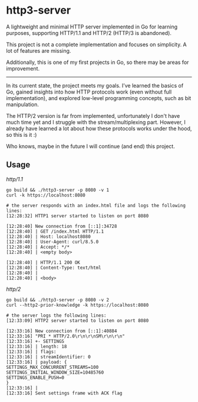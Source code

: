 # http3-server

A lightweight and minimal HTTP server implemented in Go for learning purposes, supporting HTTP/1.1 and HTTP/2 (HTTP/3 is abandoned).

This project is not a complete implementation and focuses on simplicity. A lot of features are missing.

Additionally, this is one of my first projects in Go, so there may be areas for improvement.

---

In its current state, the project meets my goals. I’ve learned the basics of Go, gained insights into how HTTP
protocols work (even without full implementation), and explored low-level programming concepts, such as bit manipulation.

The HTTP/2 version is far from implemented, unfortunately I don't have much time yet and I struggle with the stream/multiplexing part.
However, I already have learned a lot about how these protocols works under the hood, so this is it :)

Who knows, maybe in the future I will continue (and end) this project.

## Usage

*http/1.1*
```shell
go build && ./http3-server -p 8080 -v 1
curl -k https://localhost:8080

# the server responds with an index.html file and logs the following lines:
[12:28:32] HTTP1 server started to listen on port 8080

[12:28:40] New connection from [::1]:34728
[12:28:40] | GET /index.html HTTP/1.1
[12:28:40] | Host: localhost8080
[12:28:40] | User-Agent: curl/8.5.0
[12:28:40] | Accept: */*
[12:28:40] | <empty body>

[12:28:40] | HTTP/1.1 200 OK
[12:28:40] | Content-Type: text/html
[12:28:40] |
[12:28:40] | <body>
```

*http/2*
```shell
go build && ./http3-server -p 8080 -v 2
curl --http2-prior-knowledge -k https://localhost:8080

# the server logs the following lines:
[12:33:09] HTTP2 server started to listen on port 8080

[12:33:16] New connection from [::1]:40884
[12:33:16] "PRI * HTTP/2.0\r\n\r\nSM\r\n\r\n"
[12:33:16] +- SETTINGS
[12:33:16] | length: 18
[12:33:16] | flags: 
[12:33:16] | streamIdentifier: 0
[12:33:16] | payload: {
SETTINGS_MAX_CONCURRENT_STREAMS=100
SETTINGS_INITIAL_WINDOW_SIZE=10485760
SETTINGS_ENABLE_PUSH=0
}
[12:33:16] |
[12:33:16] Sent settings frame with ACK flag
```